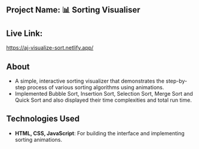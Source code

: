 ## Project Name: 📊 Sorting Visualiser


## Live Link:
https://aj-visualize-sort.netlify.app/

## About
- A simple, interactive sorting visualizer that demonstrates the step-by-step process of various sorting algorithms using animations.
- Implemented Bubble Sort, Insertion Sort, Selection Sort, Merge Sort and Quick Sort and also displayed their time complexities and total run time.

## Technologies Used
- **HTML, CSS, JavaScript**: For building the interface and implementing sorting animations.


